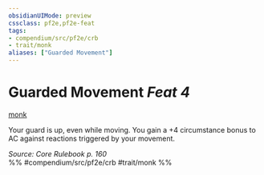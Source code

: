 ```yaml
---
obsidianUIMode: preview
cssclass: pf2e,pf2e-feat
tags:
- compendium/src/pf2e/crb
- trait/monk
aliases: ["Guarded Movement"]
---
```

# Guarded Movement  *Feat 4*  
[monk](../../Rules/traits/monk.md)  


Your guard is up, even while moving. You gain a +4 circumstance bonus to AC against reactions triggered by your movement.

*Source: Core Rulebook p. 160*  
%% #compendium/src/pf2e/crb #trait/monk %%